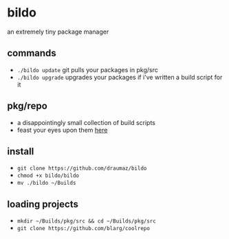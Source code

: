 # bildo
an extremely tiny package manager

## commands
- ```./bildo update``` git pulls your packages in pkg/src
- ```./bildo upgrade``` upgrades your packages if i've written a build script for it

## pkg/repo
- a disappointingly small collection of build scripts
- feast your eyes upon them <a href="https://github.com/draumaz/bildo/tree/main/pkg/repo">here</a>

## install
- ```git clone https://github.com/draumaz/bildo```
- ```chmod +x bildo/bildo```
- ```mv ./bildo ~/Builds```

## loading projects
- ```mkdir ~/Builds/pkg/src && cd ~/Builds/pkg/src```
- ```git clone https://github.com/blarg/coolrepo```
